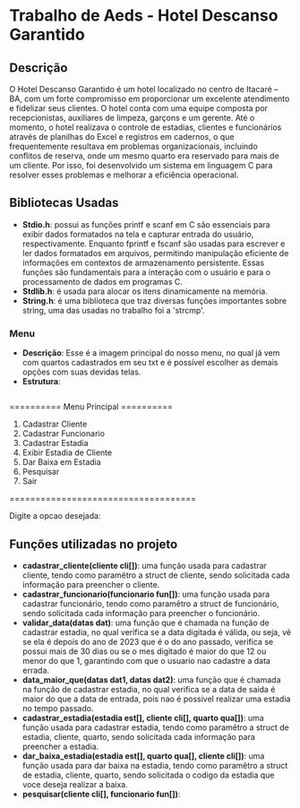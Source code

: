 # Trabalho de Aeds - Hotel Descanso Garantido

   
## Descrição

O Hotel Descanso Garantido é um hotel localizado no centro de Itacaré – BA, com um forte compromisso em proporcionar um excelente atendimento e fidelizar seus clientes. O hotel conta com uma equipe composta por recepcionistas, auxiliares de limpeza, garçons e um gerente. Até o momento, o hotel realizava o controle de estadias, clientes e funcionários através de planilhas do Excel e registros em cadernos, o que frequentemente resultava em problemas organizacionais, incluindo conflitos de reserva, onde um mesmo quarto era reservado para mais de um cliente. Por isso, foi desenvolvido um sistema em linguagem C para resolver esses problemas e melhorar a eficiência operacional.

## Bibliotecas Usadas

* **Stdio.h**: possui as funções printf e scanf em C são essenciais para exibir dados formatados na tela e capturar entrada do usuário, respectivamente. Enquanto fprintf e fscanf são usadas para escrever e ler dados formatados em arquivos, permitindo manipulação eficiente de informações em contextos de armazenamento persistente. Essas funções são fundamentais para a interação com o usuário e para o processamento de dados em programas C.
* **Stdlib.h**: é usada para alocar os itens dinamicamente na memória.
* **String.h**: é uma biblioteca que traz diversas funções importantes sobre string, uma das usadas no trabalho foi a 'strcmp'.

### Menu

- **Descrição**: Esse é a imagem principal do nosso menu, no qual já vem com quartos cadastrados em seu txt e é possível escolher as demais opções com suas devidas telas.
- **Estrutura**:
  ```
========== Menu Principal ==========
1. Cadastrar Cliente
2. Cadastrar Funcionario
3. Cadastrar Estadia
4. Exibir Estadia de Cliente
5. Dar Baixa em Estadia
6. Pesquisar
7. Sair
   
====================================

Digite a opcao desejada: 

## Funções utilizadas no projeto

* **cadastrar_cliente(cliente cli[])**: uma função usada para cadastrar cliente, tendo como paramêtro a struct de cliente, sendo solicitada cada informação para preencher o cliente.
* **cadastrar_funcionario(funcionario fun[])**: uma função usada para cadastrar funcionário, tendo como paramêtro a struct de funcionário, sendo solicitada cada informação para preencher o funcionário.
* **validar_data(datas dat)**: uma função que é chamada na função de cadastrar estadia, no qual verifica se a data digitada é válida, ou seja, vê se ela é depois do ano de 2023 que é o do ano passado, verifica se possui mais de 30 dias ou se o mes digitado é maior do que 12 ou menor do que 1, garantindo com que o usuario nao cadastre a data errada.
* **data_maior_que(datas dat1, datas dat2)**: uma função que é chamada na função de cadastrar estadia, no qual verifica se a data de saida é maior do que a data de entrada, pois nao é possivel realizar uma estadia no tempo passado.
* **cadastrar_estadia(estadia est[], cliente cli[], quarto qua[])**: uma função usada para cadastrar estadia, tendo como paramêtro a struct de estadia, cliente, quarto, sendo solicitada cada informação para preencher a estadia.
* **dar_baixa_estadia(estadia est[], quarto qua[], cliente cli[])**:  uma função usada para dar baixa na estadia, tendo como paramêtro a struct de estadia, cliente, quarto, sendo solicitada o codigo da estadia que voce deseja realizar a baixa.
* **pesquisar(cliente cli[], funcionario fun[])**: 
